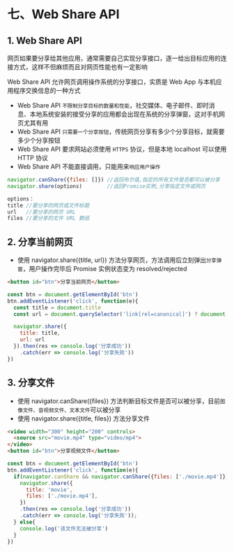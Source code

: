 # 七、Web Share API

## 1. Web Share API

网页如果要分享给其他应用，通常需要自己实现分享接口，逐一给出目标应用的连接方式，这样不但麻烦而且对网页性能也有一定影响

Web Share API 允许网页调用操作系统的分享接口，实质是 Web App 与本机应用程序交换信息的一种方式

* Web Share API `不限制分享目标的数量和性能`，社交媒体、电子邮件、即时消息、本地系统安装的接受分享的应用都会出现在系统的分享弹窗，这对手机网页尤其有用
* Web Share API `只需要一个分享按钮`，传统网页分享有多少个分享目标，就需要多少个分享按钮
* Web Share API 要求网站必须使用 `HTTPS` 协议，但是本地 localhost 可以使用 HTTP 协议
* Web Share API 不能直接调用，只能用来`响应用户操作`

```js
navigator.canShare({files: []}) //返回布尔值,指定的所有文件是否都可以被分享
navigator.share(options)        //返回Promise实例,分享指定文件或网页

options：
title //要分享的网页或文件标题
url   //要分享的网页 URL
files //要分享的文件 URL 数组
```

## 2. 分享当前网页

* 使用 navigator.share({title, url}) 方法分享网页，方法调用后立刻弹出`分享弹窗`，用户操作完毕后 Promise 实例状态变为 resolved/rejected

```html
<button id="btn">分享当前网页</button>
```

```js
const btn = document.getElementById('btn')
btn.addEventListener('click', function(e){
  const title = document.title
  const url = document.querySelector('link[rel=canonical]') ? document.querySelector('link[rel=canonical]').href : document.location.href

  navigator.share({
    title: title,
    url: url
  }).then(res => console.log('分享成功'))
    .catch(err => console.log('分享失败'))
})
```

## 3. 分享文件

* 使用 navigator.canShare({files}) 方法判断目标文件是否可以被分享，目前`图像文件、音视频文件、文本文件`可以被分享
* 使用 navigator.share({title, files}) 方法分享文件

```html
<video width="300" height="200" controls>
  <source src="movie.mp4" type="video/mp4">
</video>
<button id="btn">分享视频文件</button>
```

```js
const btn = document.getElementById('btn')
btn.addEventListener('click', function(e){
  if(navigator.canShare && navigator.canShare({files: ['./movie.mp4']})){
    navigator.share({
      title: 'movie',
      files: ['./movie.mp4'],
    })
    .then(res => console.log('分享成功'))
    .catch(err => console.log('分享失败'));
  } else{
    console.log('该文件无法被分享')
  }
})
```
